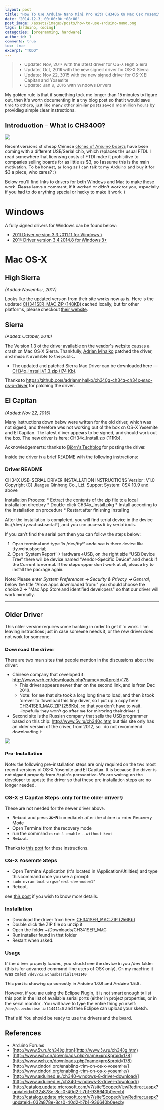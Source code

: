 ```yaml
---
layout: post
title: "How To Use Arduino Nano Mini Pro With CH340G On Mac Osx Yosemite"
date: "2014-12-31 00:00:00 +08:00"
post_image: /assets/images/posts/how-to-use-arduino-nano.png
tags: [arduino, coding]
categories: [programming, hardware]
author_id: 1
comments: true
toc: true
excerpt: "TODO"
---
```


<blockquote>
  <ul>
     <li>Updated Nov, 2017 with the latest driver for OS-X High Sierra</li>
     <li>Updated Oct, 2016 with the new signed driver for OS-X Sierra</li>
     <li>Updated Nov 22, 2015 with the new signed driver for OS-X El Capitan and Yosemite</li>
     <li>Updated Jan 9, 2016 with Windows Drivers</li>
  </ul>
</blockquote>

My golden rule is that if something took me longer than 15 minutes to figure out, then it's worth documenting in a tiny blog post so that it would save time to others, just like many other similar posts saved me million hours by providing simple clear instructions.

## Introduction – What is CH340G?

<div class="small-right">
<a href="/images/nano-ch340g-bottom.jpg" data-lightbox="kiguino" data-title="Bottom of the Arduino Nano clone with the CH340G chip">
	<img src="/images/nano-ch340g-bottom.jpg"/>
</a>
</div>

Recent versions of cheap Chinese [clones of Arduino boards](http://www.ebay.com/itm/381019048475) have been coming with a different USB/Serial chip, which replaces the usual FTDI. I read somewhere that licensing costs of FTDI make it prohibitive to companies selling boards for as little as $3, so I assume this is the main motivation. To be honest, as long as I can talk to my Arduino and buy it for $3 a piece, who cares? :)

Below you'll find links to drivers for both Windows and Mac to make these work. Please leave a comment, if it worked or didn't work for you, especially if you had to do anything special or hacky to make it work :)

# Windows

A fully signed drivers for Windows can be found below:

 * [2011 Driver version 3.3.2011.11 for Windows 7](http://catalog.update.microsoft.com/v7/site/ScopedViewRedirect.aspx?updateid=032a878e-8ca0-40d2-b7b1-936640b0eecb)
 * [2014 Driver version 3.4.2014.8 for Windows 8+](http://www.arduined.eu/ch340-windows-8-driver-download/)

# Mac OS-X

## High Sierra

_(Added: November, 2017)_

Looks like the updated version from their site works now as is. Here is the updated [CH341SER_MAC.ZIP (148KB)](/downloads/CH341SER_MAC.ZIP) cached locally, but for other platforms, please checkout [their website](http://www.wch.cn/download/CH341SER_MAC_ZIP.html).

## Sierra

_(Added: October, 2016)_

The Version 1.3 of the driver available on the vendor's website causes a crash on Mac OS-X Sierra. Thankfully, [Adrian Mihalko](https://github.com/adrianmihalko) patched the driver, and made it available to the public.

  * The updated and patched Sierra Mac Driver can be downloaded here — [CH34x_Install_V1.3.zip (174 Kb)](/downloads/CH34x_Install_V1.3.zip).

<div class="external-reference"">Thanks to <a href="[https://github.com/adrianmihalko/ch340g-ch34g-ch34x-mac-os-x-driver" target="boo">https://github.com/adrianmihalko/ch340g-ch34g-ch34x-mac-os-x-driver</a> for patching the driver.</div>

## El Capitan

_(Added: Nov 22, 2015)_

Many instructions down below were written for the old driver, which was not signed, and therefore was not working out of the box on OS-X Yosemite and El Capitan. The latest driver appears to be signed, and should work out the box. The new driver is here: [CH34x_Install.zip (111Kb)](/downloads/CH34x_Install.zip).

<div class="external-reference">Acknowledgements: thanks to
  <a href="http://blog.sengotta.net/signed-mac-os-driver-for-winchiphead-ch340-serial-bridge/" target="blanket">Björn's Techblog</a>
  for posting the driver.
</div>

Inside the driver is a brief README with the following instructions:

### Driver README

CH34X USB-SERIAL DRIVER INSTALLATION INSTRUCTIONS
Version: V1.0 Copyright (C) Jiangsu Qinheng Co., Ltd.
Support System: OSX 10.9 and above

Installation Process:
	* Extract the contents of the zip file to a local installation directory
	* Double-click CH34x_Install.pkg
	* Install according to the installation on procedure
	* Restart after finishing installing

After the installation is completed, you will find serial device in the device
list(/dev/tty.wchusbserial*), and you can access it by serial tools.

If you can’t find the serial port then you can follow the steps below:

  1. Open terminal and type ‘ls /dev/tty*’ ande see is there device like tty.wchusbserial;
  2. Open ‘System Report’->Hardware->USB, on the right side “USB Device Tree” there will
     be device named “Vendor-Specific Device” and check if the Current is normal.
     If the steps upper don’t work at all, please try to install the package again.

Note: Please enter _System Preferences ➜ Security & Privacy ➜ General_, below the
title "Allow apps downloaded from:" you should choose the choice 2 ➜ "Mac App Store and
identified developers" so that our driver will work normally.

<hr/>

## Older Driver

This older version requires some hacking in order to get it to work.  I am leaving instructions just in case someone needs it, or the new driver does not work for someone.

### Download the driver

There are two main sites that people mention in the discussions about the driver:

* Chinese company that developed it: http://www.wch.cn/downloads.php?name=pro&proid=178
  * This driver appears newer than on the second link, and is from Dec 2013.
  * Note: for me that site took a long long time to load, and then it took forever to download this tiny driver, so I put up a copy here [CH341SER_MAC.ZIP (256Kb)](/downloads/CH341SER_MAC.ZIP), so that you don't have to wait. Hopefully they won't go after me for mirroring their driver :)
* Second site is the Russian company that sells the USB programmer based on this chip: http://www.5v.ru/ch340g.htm but this site only has an older version of the driver, from 2012, so I do not recommend downloading it.

<div class="small-right">
<a href="/images/nano-ch340g-top.jpg" data-lightbox="kiguino" data-title="Top of the Arduino Nano">
	<img src="/images/nano-ch340g-top.jpg"/>
</a>
</div>

### Pre-Installation

Note: the following pre-installation steps are only required on the two most recent versions of OS-X Yosemite and El Capitan. It is because the driver is not signed properly from Apple's perspective. We are waiting on the developer to update the driver so that these pre-installation steps are no longer needed.

### OS-X El Capitan Steps (only for the older driver!)

These are not needed for the newer driver above.

* Reboot and press **⌘-R** immediately after the chime to enter Recovery Mode
* Open Terminal from the recovery mode
* run the command ```csrutil enable --without kext```
* Reboot.

<div class="external-reference"">Thanks to <a href="http://tzapu.com/2015/09/24/making-ch340-ch341-serial-adapters-work-under-el-capitan-os-x/" target="blank">this post</a> for these instructions.</div>

### OS-X Yosemite Steps

* Open Terminal Application (it's located in /Application/Utilities) and type this command once you see a prompt:
* ```sudo nvram boot-args="kext-dev-mode=1"```
* Reboot.

<div class="external-reference"">
see <a href="http://www.cindori.org/enabling-trim-on-os-x-yosemite/" target="blank">this post</a> if you
wish to know more details.</div>

### Installation

* Download the driver from here: [CH341SER_MAC.ZIP (256Kb)](/downloads/CH341SER_MAC.ZIP)
* Double click the ZIP file do unzip it
* Open the folder ~/Downloads/CH341SER_MAC
* Run installer found in that folder
* Restart when asked.

### Usage

If the driver properly loaded, you should see the device in you /dev folder (this is for advanced command-line users of OSX only).  On my machine it was called ```/dev/cu.wchusbserial1441140```

This port is showing up correctly in Arduino 1.0.6 and Arduino 1.5.8.

However, if you are using the Eclipse Plugin, it is not smart enough to list this port in the list of available serial ports (either in project properties, or in the serial monitor).  You will have to type the entire thing yourself: ```/dev/cu.wchusbserial1441140``` and then Eclipse can upload your sketch.

That's it! You should be ready to use the drivers and the board.

## References

* [Arduino Forums](http://forum.arduino.cc/index.php?topic=261375.0)
* [http://www.5v.ru/ch340g.htm](http://www.5v.ru/ch340g.htm)
* [http://www.wch.cn/downloads.php?name=pro&proid=178](http://www.wch.cn/downloads.php?name=pro&proid=178)
* [http://www.cindori.org/enabling-trim-on-os-x-yosemite/](http://www.cindori.org/enabling-trim-on-os-x-yosemite/)
* [http://www.arduined.eu/ch340-windows-8-driver-download/](http://www.arduined.eu/ch340-windows-8-driver-download/)
* [http://catalog.update.microsoft.com/v7/site/ScopedViewRedirect.aspx?updateid=032a878e-8ca0-40d2-b7b1-936640b0eecb](http://catalog.update.microsoft.com/v7/site/ScopedViewRedirect.aspx?updateid=032a878e-8ca0-40d2-b7b1-936640b0eecb)

